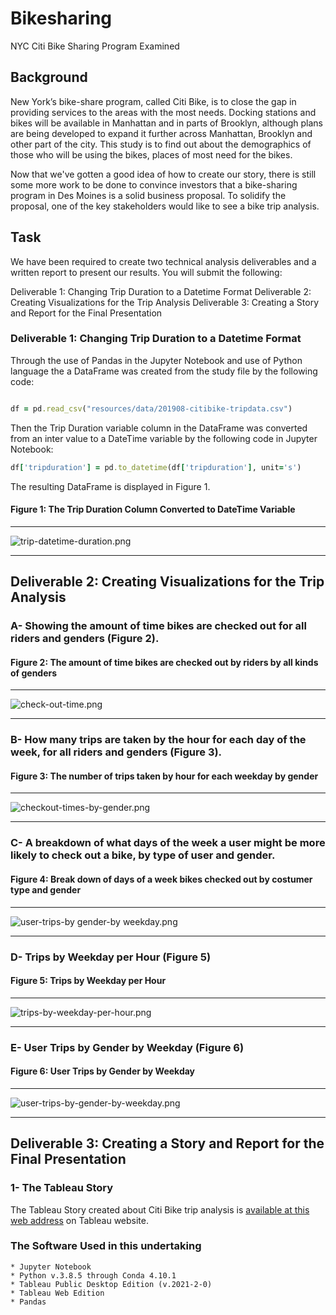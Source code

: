 # Bikesharing
 NYC Citi Bike Sharing Program Examined 

## Background

 New York’s bike-share program, called Citi Bike, is to close the gap in providing services to the areas with the most needs. Docking stations and bikes will be available in Manhattan and in parts of Brooklyn, although plans are being developed to expand it further across Manhattan, Brooklyn and other part of the city. This study is to find out about the demographics of those who will be using the bikes, places of most need for the bikes. 

 Now that we've gotten a good idea of how to create our story, there is still some more work to be done to convince investors that a bike-sharing program in Des Moines is a solid business proposal. To solidify the proposal, one of the key stakeholders would like to see a bike trip analysis.


 ## Task

 We have been required to create two technical analysis deliverables and a written report to present our results. You will submit the following:

Deliverable 1: Changing Trip Duration to a Datetime Format
Deliverable 2: Creating Visualizations for the Trip Analysis
Deliverable 3: Creating a Story and Report for the Final Presentation



### Deliverable 1: Changing Trip Duration to a Datetime Format

Through the use of Pandas in the Jupyter Notebook and use of Python language the a DataFrame was created from the study file by the following code:


```ruby

df = pd.read_csv("resources/data/201908-citibike-tripdata.csv")

```

Then the Trip Duration variable column in the DataFrame was converted from an inter value to a DateTime variable by the following code in Jupyter Notebook:


```ruby
df['tripduration'] = pd.to_datetime(df['tripduration'], unit='s')

```

The resulting DataFrame is displayed in Figure 1.


#### Figure 1: The Trip Duration Column Converted to DateTime Variable

----------------------------
![trip-datetime-duration.png](https://github.com/BHashemi2021/bikesharing/blob/main/resources/images/trip-datetime-duration.png)

-----------------------------

## Deliverable 2: Creating Visualizations for the Trip Analysis


### A- Showing the amount of time bikes are checked out for all riders and genders (Figure 2).


#### Figure 2: The amount of time bikes are checked out by riders by all kinds of genders

----------------------------
![check-out-time.png](https://github.com/BHashemi2021/bikesharing/blob/main/resources/images/check-out-time.png)

-----------------------------


### B- How many trips are taken by the hour for each day of the week, for all riders and genders (Figure 3).

#### Figure 3: The number of trips taken by hour for each weekday by gender

----------------------------
![checkout-times-by-gender.png](https://github.com/BHashemi2021/bikesharing/blob/main/resources/images/checkout-times-by-gender.png)

-----------------------------


### C- A breakdown of what days of the week a user might be more likely to check out a bike, by type of user and gender.


#### Figure 4: Break down of days of a week bikes checked out by costumer type and gender
 
----------------------------
![user-trips-by gender-by weekday.png](https://github.com/BHashemi2021/bikesharing/blob/main/resources/images/user-trips-by%20gender-by%20weekday.png)

-----------------------------

### D- Trips by Weekday per Hour (Figure 5)

#### Figure 5: Trips by Weekday per Hour   
----------------------------
![trips-by-weekday-per-hour.png](https://github.com/BHashemi2021/bikesharing/blob/main/resources/images/trips-by-weekday-per-hour.png)

-----------------------------

### E- User Trips by Gender by Weekday (Figure 6)

#### Figure 6: User Trips by Gender by Weekday
----------------------------
![user-trips-by-gender-by-weekday.png](https://github.com/BHashemi2021/bikesharing/blob/main/resources/images/user-trips-by-gender-by-weekday.png)

-----------------------------



## Deliverable 3: Creating a Story and Report for the Final Presentation


### 1- The Tableau Story

The Tableau Story created about Citi Bike trip analysis is [available at this web address](https://public.tableau.com/app/profile/be.h1774/viz/NYCCitiBikeSharingAnalysis/DesMoinsBikeSharing#1) on Tableau website.



### The Software Used in this undertaking

    * Jupyter Notebook
    * Python v.3.8.5 through Conda 4.10.1 
    * Tableau Public Desktop Edition (v.2021-2-0)
    * Tableau Web Edition
    * Pandas 
    
